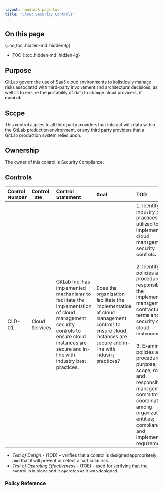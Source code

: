 ```yaml
---
layout: handbook-page-toc
title: "Cloud Security Controls"
---
```


## On this page
{:.no_toc .hidden-md .hidden-lg}

- TOC
{:toc .hidden-md .hidden-lg}

## Purpose
GitLab govern the use of SaaS cloud environments to holistically manage risks associated with third-party involvement and architectural decisions, as well as to ensure the portability of data to change cloud providers, if needed.

## Scope
This control applies to all third party providers that interact with data within the GitLab production environment, or any third party providers that a GitLab production system relies upon.

## Ownership
The owner of this control is Security Compliance.

## Controls

| Control Number | Control Title | Control Statement | Goal | TOD | TOE | 
|:---------|:-------------|:------|:-----|:-----|:-----|
| CLD-01 | Cloud Services | GitLab Inc. has implemented mechanisms to facilitate the implementation of cloud management security controls to ensure cloud instances are secure and in-line with industry best practices. | Does the organization facilitate the implementation of cloud management controls to ensure cloud instances are secure and in-line with industry practices? | 1. Identify industry best practices utilized to implement cloud management security controls. <br> <br> 2. Identify policies and procedures responsible for the implementation, management, contractual terms and security of cloud instances. <br> <br> 3. Examine policies and procedures for: purpose; scope; roles and responsibilities; management commitment; coordination among organizational entities; compliance; and implementation requirements. | 1. Examine contractual terms, cloud instance security controls and cloud management documentation for evidence that cloud instance security is in line with identified industry best practices. |

* *Test of Design* - (TOD) – verifies that a control is designed appropriately and that it will prevent or detect a particular risk.
* *Test of Operating Effectiveness* - (TOE) - used for verifying that the control is in place and it operates as it was designed.

### Policy Reference
